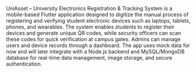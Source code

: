 UniAsset – University Electronics Registration & Tracking System is a mobile-based Flutter application designed to digitize the manual process of registering and verifying
student electronic devices such as laptops, tablets, phones, and wearables. The system enables students to register their devices and generate unique QR codes, 
while security officers can scan these codes for quick verification at campus gates. Admins can manage users and device records through a dashboard. 
The app uses mock data for now and will later integrate with a Node.js backend and MySQL/MongoDB database for real-time data management, image storage, and secure authentication.
